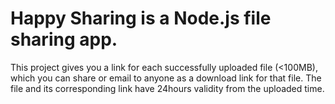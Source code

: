 # Happy Sharing is a Node.js file sharing app.
This project gives you a link for each successfully uploaded file (<100MB), which you can share or email to anyone 
as a download link for that file. The file and its corresponding link have 24hours validity from the uploaded time.
